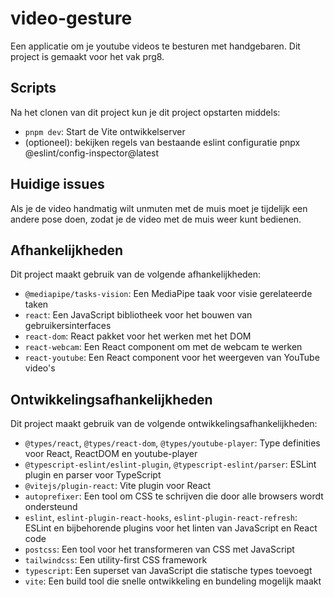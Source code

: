# video-gesture

Een applicatie om je youtube videos te besturen met handgebaren. Dit project is gemaakt voor het vak prg8.

## Scripts

Na het clonen van dit project kun je dit project opstarten middels:

- `pnpm dev`: Start de Vite ontwikkelserver
- (optioneel): bekijken regels van bestaande eslint configuratie pnpx @eslint/config-inspector@latest

## Huidige issues

Als je de video handmatig wilt unmuten met de muis moet je tijdelijk een andere pose doen, zodat je de video met de muis weer kunt bedienen.

## Afhankelijkheden

Dit project maakt gebruik van de volgende afhankelijkheden:

- `@mediapipe/tasks-vision`: Een MediaPipe taak voor visie gerelateerde taken
- `react`: Een JavaScript bibliotheek voor het bouwen van gebruikersinterfaces
- `react-dom`: React pakket voor het werken met het DOM
- `react-webcam`: Een React component om met de webcam te werken
- `react-youtube`: Een React component voor het weergeven van YouTube video's

## Ontwikkelingsafhankelijkheden

Dit project maakt gebruik van de volgende ontwikkelingsafhankelijkheden:

- `@types/react`, `@types/react-dom`, `@types/youtube-player`: Type definities voor React, ReactDOM en youtube-player
- `@typescript-eslint/eslint-plugin`, `@typescript-eslint/parser`: ESLint plugin en parser voor TypeScript
- `@vitejs/plugin-react`: Vite plugin voor React
- `autoprefixer`: Een tool om CSS te schrijven die door alle browsers wordt ondersteund
- `eslint`, `eslint-plugin-react-hooks`, `eslint-plugin-react-refresh`: ESLint en bijbehorende plugins voor het linten van JavaScript en React code
- `postcss`: Een tool voor het transformeren van CSS met JavaScript
- `tailwindcss`: Een utility-first CSS framework
- `typescript`: Een superset van JavaScript die statische types toevoegt
- `vite`: Een build tool die snelle ontwikkeling en bundeling mogelijk maakt
